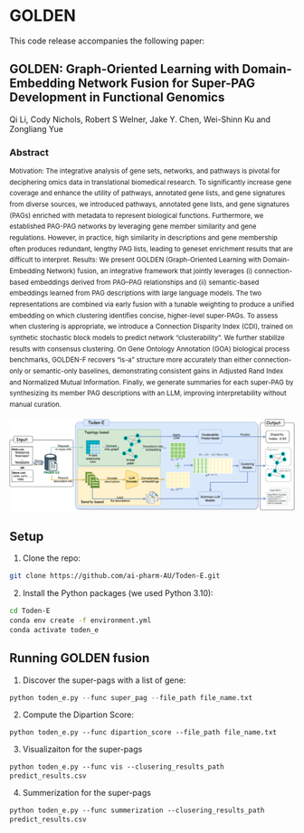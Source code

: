 # GOLDEN
This code release accompanies the following paper:


## GOLDEN: Graph-Oriented Learning with Domain-Embedding Network Fusion for Super-PAG Development in Functional Genomics

Qi Li, Cody Nichols, Robert S Welner, Jake Y. Chen, Wei-Shinn Ku and Zongliang Yue

### Abstract
<sup>Motivation: The integrative analysis of gene sets, networks, and pathways is pivotal for deciphering omics data in translational biomedical research. To significantly increase gene coverage and enhance the utility of pathways, annotated gene lists, and gene signatures from diverse sources, we introduced pathways, annotated gene lists, and gene signatures (PAGs) enriched with metadata to represent biological functions. Furthermore, we established PAG-PAG networks by leveraging gene member similarity and gene regulations. However, in practice, high similarity in descriptions and gene membership often produces redundant, lengthy PAG lists, leading to geneset enrichment results that are difficult to interpret.
Results: We present GOLDEN (Graph-Oriented Learning with Domain-Embedding Network) fusion, an integrative framework that jointly leverages (i) connection-based embeddings derived from PAG–PAG relationships and (ii) semantic-based embeddings learned from PAG descriptions with large language models. The two representations are combined via early fusion with a tunable weighting to produce a unified embedding on which clustering identifies concise, higher-level super-PAGs. To assess when clustering is appropriate, we introduce a Connection Disparity Index (CDI), trained on synthetic stochastic block models to predict network “clusterability”. We further stabilize results with consensus clustering. On Gene Ontology Annotation (GOA) biological process benchmarks, GOLDEN-F recovers “is-a” structure more accurately than either connection-only or semantic-only baselines, demonstrating consistent gains in Adjusted Rand Index and Normalized Mutual Information. Finally, we generate summaries for each super-PAG by synthesizing its member PAG descriptions with an LLM, improving interpretability without manual curation. </sup>

![framework](figures/super-pag_framework.png)

## Setup

1) Clone the repo:  

```bash
git clone https://github.com/ai-pharm-AU/Toden-E.git
```

2) Install the Python packages (we used Python 3.10): 

```bash
cd Toden-E
conda env create -f environment.yml
conda activate toden_e
```

## Running GOLDEN fusion

1) Discover the super-pags with a list of gene:

```python
python toden_e.py --func super_pag --file_path file_name.txt
```

2) Compute the Dipartion Score: 

```
python toden_e.py --func dipartion_score --file_path file_name.txt

```

3) Visualizaiton for the super-pags

```
python toden_e.py --func vis --clusering_results_path predict_results.csv

```

4) Summerization for the super-pags

```
python toden_e.py --func summerization --clusering_results_path predict_results.csv

```
